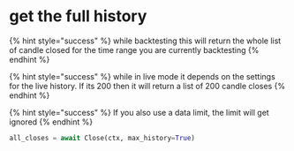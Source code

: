 # get the full history

{% hint style="success" %}
while backtesting this will return the whole list of candle closed for the time range you are currently backtesting
{% endhint %}

{% hint style="success" %}
while in live mode it depends on the settings for the live history. If its 200 then it will return a list of 200 candle closes
{% endhint %}

{% hint style="success" %}
If you also use a data limit, the limit will get ignored
{% endhint %}

```python
all_closes = await Close(ctx, max_history=True)
```
